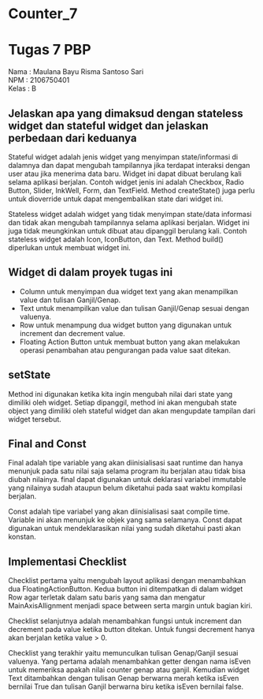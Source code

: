 # Counter_7
# Tugas 7 PBP 

Nama    :  Maulana Bayu Risma Santoso Sari<br>
NPM     :  2106750401<br>
Kelas   :  B

## Jelaskan apa yang dimaksud dengan stateless widget dan stateful widget dan jelaskan perbedaan dari keduanya

Stateful widget adalah jenis widget yang menyimpan state/informasi di dalamnya dan dapat mengubah tampilannya jika terdapat interaksi dengan user atau jika menerima data baru. Widget ini dapat dibuat berulang kali selama aplikasi berjalan. Contoh widget jenis ini adalah Checkbox, Radio Button, Slider, InkWell, Form, dan TextField. Method createState() juga perlu untuk dioverride untuk dapat mengembalikan state dari widget ini.

Stateless widget adalah widget yang tidak menyimpan state/data informasi dan tidak akan mengubah tampilannya selama aplikasi berjalan. Widget ini juga tidak meungkinkan untuk dibuat atau dipanggil berulang kali. Contoh stateless widget adalah Icon, IconButton, dan Text. Method build() diperlukan untuk membuat widget ini.

## Widget di dalam proyek tugas ini

- Column untuk menyimpan dua widget text yang akan menampilkan value dan tulisan Ganjil/Genap.
- Text untuk menampilkan value dan tulisan Ganjil/Genap sesuai dengan valuenya.
- Row untuk menampung dua widget button yang digunakan untuk increment dan decrement value.
- Floating Action Button untuk membuat button yang akan melakukan operasi penambahan atau pengurangan pada value saat ditekan.

## setState

Method ini digunakan ketika kita ingin mengubah nilai dari state yang dimiliki oleh widget. Setiap dipanggil, method ini akan mengubah state object yang dimiliki oleh stateful widget dan akan mengupdate tampilan dari widget tersebut.

## Final and Const

Final adalah tipe variable yang akan diinisialisasi saat runtime dan hanya menunjuk pada satu nilai saja selama program itu berjalan atau tidak bisa diubah nilainya. final dapat digunakan untuk deklarasi variabel immutable yang nilainya sudah ataupun belum diketahui pada saat waktu kompilasi berjalan.

Const adalah tipe variabel yang akan diinisialisasi saat compile time. Variable ini akan menunjuk ke objek yang sama selamanya. Const dapat digunakan untuk mendeklarasikan nilai yang sudah diketahui pasti akan konstan.

## Implementasi Checklist

Checklist pertama yaitu mengubah layout aplikasi dengan menambahkan dua FloatingActionButton. Kedua button ini ditempatkan di dalam widget Row agar terletak dalam satu baris yang sama dan mengatur MainAxisAllignment menjadi space between serta margin untuk bagian kiri.

Checklist selanjutnya adalah menambahkan fungsi untuk increment dan decrement pada value ketika button ditekan. Untuk fungsi decrement hanya akan berjalan ketika value > 0.

Checklist yang terakhir yaitu memunculkan tulisan Genap/Ganjil sesuai valuenya. Yang pertama adalah menambahkan getter dengan nama isEven untuk memeriksa apakah nilai counter genap atau ganjil. Kemudian widget Text ditambahkan dengan tulisan Genap berwarna merah ketika isEven bernilai True dan tulisan Ganjil berwarna biru ketika isEven bernilai false.